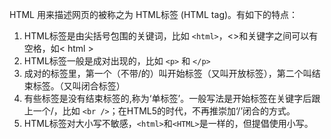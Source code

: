 HTML 用来描述网页的被称之为 HTML标签 (HTML tag)。有如下的特点：

1. HTML标签是由尖括号包围的关键词，比如 `<html>`，<>和关键字之间可以有空格，如< html >
2. HTML标签一般是成对出现的，比如 `<p>` 和 `</p>`
3. 成对的标签里，第一个（不带/的）叫开始标签（又叫开放标签），第二个叫结束标签。（又叫闭合标签）
4. 有些标签是没有结束标签的,称为‘单标签’。一般写法是开始标签在关键字后跟上一个/，比如 `<br />`；在HTML5的时代，不再推崇加‘/’闭合的方式。
5. HTML标签对大小写不敏感，`<html>`和`<HTML>`是一样的，但提倡使用小写。